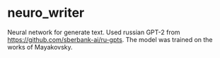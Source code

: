 # neuro_writer
Neural network for generate text. Used russian GPT-2 from https://github.com/sberbank-ai/ru-gpts. The model was trained on the works of Mayakovsky.
